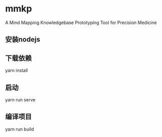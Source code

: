 # mmkp
A Mind Mapping Knowledgebase Prototyping Tool for Precision Medicine

## 安装nodejs

## 下载依赖

yarn install

## 启动

yarn run serve

## 编译项目

yarn run build